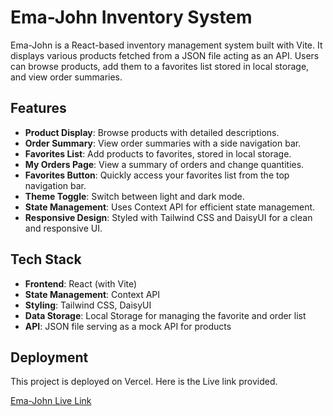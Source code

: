 # Ema-John Inventory System

Ema-John is a React-based inventory management system built with Vite. It displays various products fetched from a JSON file acting as an API. Users can browse products, add them to a favorites list stored in local storage, and view order summaries.

## Features

- **Product Display**: Browse products with detailed descriptions.
- **Order Summary**: View order summaries with a side navigation bar.
- **Favorites List**: Add products to favorites, stored in local storage.
- **My Orders Page**: View a summary of orders and change quantities.
- **Favorites Button**: Quickly access your favorites list from the top navigation bar.
- **Theme Toggle**: Switch between light and dark mode.
- **State Management**: Uses Context API for efficient state management.
- **Responsive Design**: Styled with Tailwind CSS and DaisyUI for a clean and responsive UI.

## Tech Stack

- **Frontend**: React (with Vite)
- **State Management**: Context API
- **Styling**: Tailwind CSS, DaisyUI
- **Data Storage**: Local Storage for managing the favorite and order list
- **API**: JSON file serving as a mock API for products

## Deployment
This project is deployed on Vercel. Here is the Live link provided.

[Ema-John Live Link](https://ema-john-ecommerce-vert.vercel.app/)
